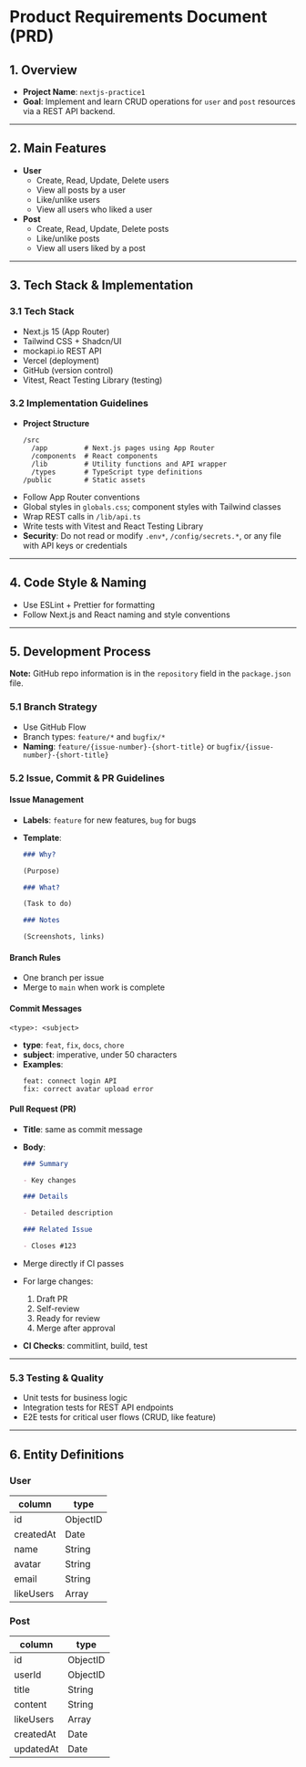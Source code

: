 # Product Requirements Document (PRD)

## 1. Overview

- **Project Name**: `nextjs-practice1`
- **Goal**: Implement and learn CRUD operations for `user` and `post` resources via a REST API backend.

---

## 2. Main Features

- **User**
  - Create, Read, Update, Delete users
  - View all posts by a user
  - Like/unlike users
  - View all users who liked a user
- **Post**
  - Create, Read, Update, Delete posts
  - Like/unlike posts
  - View all users liked by a post

---

## 3. Tech Stack & Implementation

### 3.1 Tech Stack

- Next.js 15 (App Router)
- Tailwind CSS + Shadcn/UI
- mockapi.io REST API
- Vercel (deployment)
- GitHub (version control)
- Vitest, React Testing Library (testing)

### 3.2 Implementation Guidelines

- **Project Structure**
  ```text
  /src
    /app         # Next.js pages using App Router
    /components  # React components
    /lib         # Utility functions and API wrapper
    /types       # TypeScript type definitions
  /public        # Static assets
  ```
- Follow App Router conventions
- Global styles in `globals.css`; component styles with Tailwind classes
- Wrap REST calls in `/lib/api.ts`
- Write tests with Vitest and React Testing Library
- **Security**: Do not read or modify `.env*`, `/config/secrets.*`, or any file with API keys or credentials

---

## 4. Code Style & Naming

- Use ESLint + Prettier for formatting
- Follow Next.js and React naming and style conventions

---

## 5. Development Process

**Note:** GitHub repo information is in the `repository` field in the `package.json` file.

### 5.1 Branch Strategy

- Use GitHub Flow
- Branch types: `feature/*` and `bugfix/*`
- **Naming**: `feature/{issue-number}-{short-title}` or `bugfix/{issue-number}-{short-title}`

### 5.2 Issue, Commit & PR Guidelines

#### Issue Management

- **Labels**: `feature` for new features, `bug` for bugs
- **Template**:

  ```markdown
  ### Why?

  (Purpose)

  ### What?

  (Task to do)

  ### Notes

  (Screenshots, links)
  ```

#### Branch Rules

- One branch per issue
- Merge to `main` when work is complete

#### Commit Messages

```text
<type>: <subject>
```

- **type**: `feat`, `fix`, `docs`, `chore`
- **subject**: imperative, under 50 characters
- **Examples**:
  ```
  feat: connect login API
  fix: correct avatar upload error
  ```

#### Pull Request (PR)

- **Title**: same as commit message
- **Body**:

  ```markdown
  ### Summary

  - Key changes

  ### Details

  - Detailed description

  ### Related Issue

  - Closes #123
  ```

- Merge directly if CI passes
- For large changes:
  1. Draft PR
  2. Self-review
  3. Ready for review
  4. Merge after approval
- **CI Checks**: commitlint, build, test

---

### 5.3 Testing & Quality

- Unit tests for business logic
- Integration tests for REST API endpoints
- E2E tests for critical user flows (CRUD, like feature)

---

## 6. Entity Definitions

### User

| column    | type     |
| --------- | -------- |
| id        | ObjectID |
| createdAt | Date     |
| name      | String   |
| avatar    | String   |
| email     | String   |
| likeUsers | Array    |

### Post

| column    | type     |
| --------- | -------- |
| id        | ObjectID |
| userId    | ObjectID |
| title     | String   |
| content   | String   |
| likeUsers | Array    |
| createdAt | Date     |
| updatedAt | Date     |
